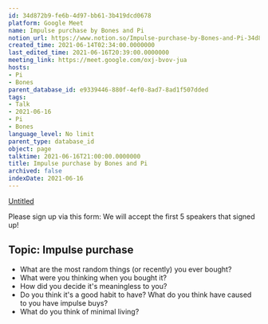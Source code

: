 ```yaml
---
id: 34d872b9-fe6b-4d97-bb61-3b419dcd0678
platform: Google Meet
name: Impulse purchase by Bones and Pi
notion_url: https://www.notion.so/Impulse-purchase-by-Bones-and-Pi-34d872b9fe6b4d97bb613b419dcd0678
created_time: 2021-06-14T02:34:00.0000000
last_edited_time: 2021-06-16T20:39:00.0000000
meeting_link: https://meet.google.com/oxj-bvov-jua
hosts:
- Pi
- Bones
parent_database_id: e9339446-880f-4ef0-8ad7-8ad1f507dded
tags:
- Talk
- 2021-06-16
- Pi
- Bones
language_level: No limit
parent_type: database_id
object: page
talktime: 2021-06-16T21:00:00.0000000
title: Impulse purchase by Bones and Pi
archived: false
indexDate: 2021-06-16
---
```


[Untitled](https://www.notion.so/cd877e06ad7149f69157f2c71bad5cca)   

Please sign up via this form:
We will accept the first  5 speakers  that signed up! 


## Topic: Impulse purchase

   - What are the most random things (or recently) you ever bought?
   - What were you thinking when you bought it?
   - How did you decide it's meaningless to you?
   - Do you think it's a good habit to have? What do you think have caused to you have impulse buys?
   - What do you think of minimal living?




